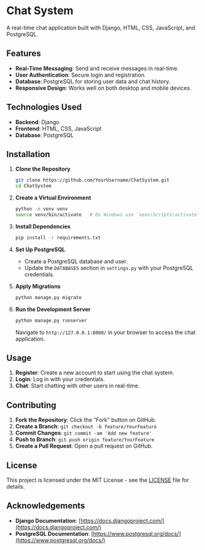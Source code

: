# Chat System

A real-time chat application built with Django, HTML, CSS, JavaScript, and PostgreSQL.

## Features

- **Real-Time Messaging**: Send and receive messages in real-time.
- **User Authentication**: Secure login and registration.
- **Database**: PostgreSQL for storing user data and chat history.
- **Responsive Design**: Works well on both desktop and mobile devices.

## Technologies Used

- **Backend**: Django
- **Frontend**: HTML, CSS, JavaScript
- **Database**: PostgreSQL

## Installation

1. **Clone the Repository**

   ```bash
   git clone https://github.com/YourUsername/ChatSystem.git
   cd ChatSystem
   ```

2. **Create a Virtual Environment**

   ```bash
   python -m venv venv
   source venv/bin/activate   # On Windows use `venv\Scripts\activate`
   ```

3. **Install Dependencies**

   ```bash
   pip install -r requirements.txt
   ```

4. **Set Up PostgreSQL**

   - Create a PostgreSQL database and user.
   - Update the `DATABASES` section in `settings.py` with your PostgreSQL credentials.

5. **Apply Migrations**

   ```bash
   python manage.py migrate
   ```

6. **Run the Development Server**

   ```bash
   python manage.py runserver
   ```

   Navigate to `http://127.0.0.1:8000/` in your browser to access the chat application.

## Usage

1. **Register**: Create a new account to start using the chat system.
2. **Login**: Log in with your credentials.
3. **Chat**: Start chatting with other users in real-time.

## Contributing

1. **Fork the Repository**: Click the "Fork" button on GitHub.
2. **Create a Branch**: `git checkout -b feature/YourFeature`
3. **Commit Changes**: `git commit -am 'Add new feature'`
4. **Push to Branch**: `git push origin feature/YourFeature`
5. **Create a Pull Request**: Open a pull request on GitHub.

## License

This project is licensed under the MIT License - see the [LICENSE](LICENSE) file for details.

## Acknowledgements

- **Django Documentation**: [https://docs.djangoproject.com/](https://docs.djangoproject.com/)
- **PostgreSQL Documentation**: [https://www.postgresql.org/docs/](https://www.postgresql.org/docs/)
